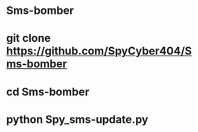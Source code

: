 # Sms-bomber
# git clone https://github.com/SpyCyber404/Sms-bomber
# cd Sms-bomber
# python Spy_sms-update.py
